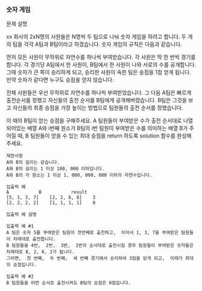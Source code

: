 ### 숫자 게임

문제 설명

xx 회사의 2xN명의 사원들은 N명씩 두 팀으로 나눠 숫자 게임을 하려고 합니다. 두 개의 팀을 각각 A팀과 B팀이라고 하겠습니다. 숫자 게임의 규칙은 다음과 같습니다.

먼저 모든 사원이 무작위로 자연수를 하나씩 부여받습니다. 각 사원은 딱 한 번씩 경기를 합니다. 각 경기당 A팀에서 한 사원이, B팀에서 한 사원이 나와 서로의 수를 공개합니다. 그때 숫자가 큰 쪽이 승리하게 되고,
승리한 사원이 속한 팀은 승점을 1점 얻게 됩니다. 만약 숫자가 같다면 누구도 승점을 얻지 않습니다.

전체 사원들은 우선 무작위로 자연수를 하나씩 부여받았습니다. 그 다음 A팀은 빠르게 출전순서를 정했고 자신들의 출전 순서를 B팀에게 공개해버렸습니다. B팀은 그것을 보고 자신들의 최종 승점을 가장 높이는 방법으로
팀원들의 출전 순서를 정했습니다.

이 때의 B팀이 얻는 승점을 구해주세요. A 팀원들이 부여받은 수가 출전 순서대로 나열되어있는 배열 A와 i번째 원소가 B팀의 i번 팀원이 부여받은 수를 의미하는 배열 B가 주어질 때, B 팀원들이 얻을 수 있는
최대 승점을 return 하도록 solution 함수를 완성해주세요.

```
제한사항
A와 B의 길이는 같습니다.
A와 B의 길이는 1 이상 100, 000 이하입니다.
A와 B의 각 원소는 1 이상 1, 000, 000, 000 이하의 자연수입니다.

입출력 예
A 	        B 	        result
[5, 1, 3, 7] 	[2, 2, 6, 8] 	3
[2, 2, 2, 2] 	[1, 1, 1, 1] 	0

입출력 예 설명

입출력 예 #1
A 팀은 숫자 5를 부여받은 팀원이 첫번째로 출전하고,  이어서 1, 3, 7을 부여받은 팀원들이 차례대로 출전합니다.
B 팀원들을 4번,  2번,  3번,  1번의 순서대로 출전시킬 경우 팀원들이 부여받은 숫자들은 차례대로 8, 2, 6, 2가 됩니다.
그러면,  첫 번째,  두 번째,  세 번째 경기에서 승리하여 3점을 얻게 되고,  이때가 최대의 승점입니다.

입출력 예 #2
B 팀원들을 어떤 순서로 출전시켜도 B팀의 승점은 0점입니다.
```
